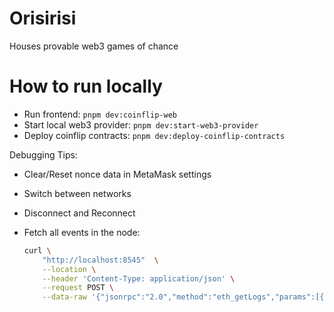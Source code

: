 # Orisirisi

Houses provable web3 games of chance

# How to run locally

- Run frontend: `pnpm dev:coinflip-web`
- Start local web3 provider: `pnpm dev:start-web3-provider`
- Deploy coinflip contracts: `pnpm dev:deploy-coinflip-contracts`

Debugging Tips:

- Clear/Reset nonce data in MetaMask settings
- Switch between networks
- Disconnect and Reconnect
- Fetch all events in the node:

  ```sh
  curl \
      "http://localhost:8545"  \
      --location \
      --header 'Content-Type: application/json' \
      --request POST \
      --data-raw '{"jsonrpc":"2.0","method":"eth_getLogs","params":[{}],"id":1}'
  ```
